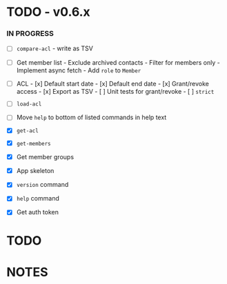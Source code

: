 # TODO - v0.6.x

### IN PROGRESS

- [ ] `compare-acl`
       - write as TSV

- [ ] Get member list
      - Exclude archived contacts
      - Filter for members only
      - Implement async fetch
      - Add `role` to `Member`

- [ ] ACL
      - [x] Default start date
      - [x] Default end date
      - [x] Grant/revoke access
      - [x] Export as TSV
      - [ ] Unit tests for grant/revoke
      - [ ] `strict` 

- [ ] `load-acl`
- [ ] Move `help` to bottom of listed commands in help text

- [x] `get-acl`
- [x] `get-members`
- [x] Get member groups
- [x] App skeleton
- [x] `version` command
- [x] `help` command
- [x] Get auth token

# TODO

# NOTES
